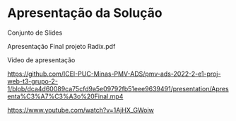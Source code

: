 # Apresentação da Solução

Conjunto de Slides

Apresentação Final projeto Radix.pdf

Video de apresentação

https://github.com/ICEI-PUC-Minas-PMV-ADS/pmv-ads-2022-2-e1-proj-web-t3-grupo-2-1/blob/dca4d60089ca75cfd9a5e09792fb51eee9639491/presentation/Apresenta%C3%A7%C3%A3o%20Final.mp4

https://www.youtube.com/watch?v=1AjHX_GWoiw
